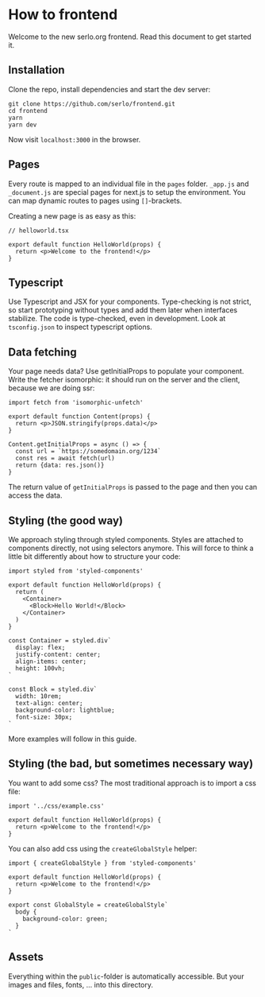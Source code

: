# How to frontend

Welcome to the new serlo.org frontend. Read this document to get started it.

## Installation

Clone the repo, install dependencies and start the dev server:

```
git clone https://github.com/serlo/frontend.git
cd frontend
yarn
yarn dev
```

Now visit `localhost:3000` in the browser.

## Pages

Every route is mapped to an individual file in the `pages` folder. `_app.js` and `_document.js` are special pages for next.js to setup the environment. You can map dynamic routes to pages using `[]`-brackets.

Creating a new page is as easy as this:

```tsx
// helloworld.tsx

export default function HelloWorld(props) {
  return <p>Welcome to the frontend!</p>
}
```

## Typescript

Use Typescript and JSX for your components. Type-checking is not strict, so start prototyping without types and add them later when interfaces stabilize. The code is type-checked, even in development. Look at `tsconfig.json` to inspect typescript options.

## Data fetching

Your page needs data? Use getInitialProps to populate your component. Write the fetcher isomorphic: it should run on the server and the client, because we are doing ssr:

```tsx
import fetch from 'isomorphic-unfetch'

export default function Content(props) {
  return <p>JSON.stringify(props.data)</p>
}

Content.getInitialProps = async () => {
  const url = `https://somedomain.org/1234`
  const res = await fetch(url)
  return {data: res.json()}
}
```

The return value of `getInitialProps` is passed to the page and then you can access the data.

## Styling (the good way)

We approach styling through styled components. Styles are attached to components directly, not using selectors anymore. This will force to think a little bit differently about how to structure your code:

```tsx
import styled from 'styled-components'

export default function HelloWorld(props) {
  return (
    <Container>
      <Block>Hello World!</Block>
    </Container>
  )
}

const Container = styled.div`
  display: flex;
  justify-content: center;
  align-items: center;
  height: 100vh;
`

const Block = styled.div`
  width: 10rem;
  text-align: center;
  background-color: lightblue;
  font-size: 30px;
`
```

More examples will follow in this guide.

## Styling (the bad, but sometimes necessary way)

You want to add some css? The most traditional approach is to import a css file:

```tsx
import '../css/example.css'

export default function HelloWorld(props) {
  return <p>Welcome to the frontend!</p>
}
```

You can also add css using the `createGlobalStyle` helper:

```tsx
import { createGlobalStyle } from 'styled-components'

export default function HelloWorld(props) {
  return <p>Welcome to the frontend!</p>
}

export const GlobalStyle = createGlobalStyle`
  body {
    background-color: green;
  }
`
```

## Assets

Everything within the `public`-folder is automatically accessible. But your images and files, fonts, ... into this directory.
